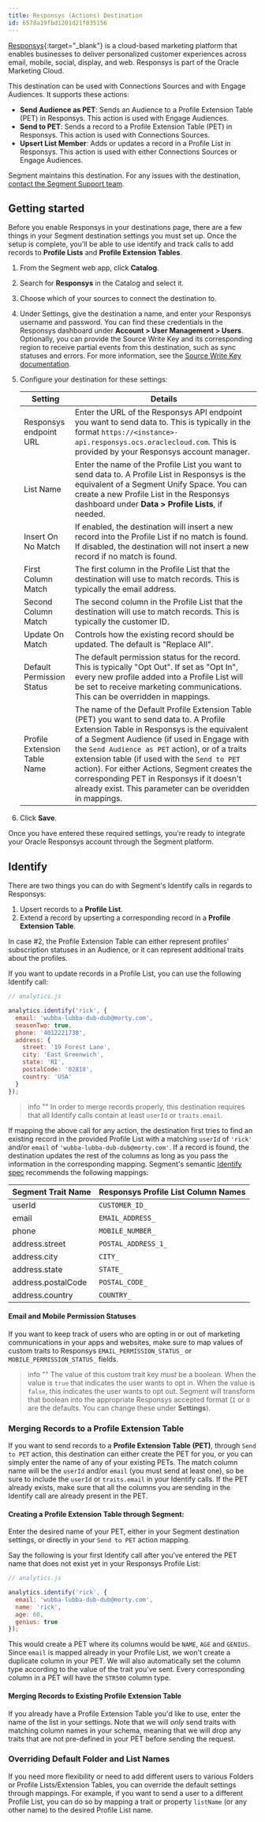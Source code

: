 ```yaml
---
title: Responsys (Actions) Destination
id: 6578a19fbd1201d21f035156
---
```


[Responsys](https://www.oracle.com/marketingcloud/products/cross-channel-orchestration/){:target="_blank"} is a cloud-based marketing platform that enables businesses to deliver personalized customer experiences across email, mobile, social, display, and web. Responsys is part of the Oracle Marketing Cloud.

This destination can be used with Connections Sources and with Engage Audiences. It supports these actions:

- **Send Audience as PET**: Sends an Audience to a Profile Extension Table (PET) in Responsys. This action is used with Engage Audiences.
- **Send to PET**: Sends a record to a Profile Extension Table (PET) in Responsys. This action is used with Connections Sources.
- **Upsert List Member**: Adds or updates a record in a Profile List in Responsys. This action is used with either Connections Sources or Engage Audiences.

Segment maintains this destination. For any issues with the destination, [contact the Segment Support team](mailto:friends@segment.com). 

## Getting started

Before you enable Responsys in your destinations page, there are a few things in your Segment destination settings you must set up. Once the setup is complete, you'll be able to use identify and track calls to add records to **Profile Lists** and **Profile Extension Tables**.

1. From the Segment web app, click **Catalog**.
2. Search for **Responsys** in the Catalog and select it.
3. Choose which of your sources to connect the destination to.
3. Under Settings, give the destination a name, and enter your Responsys username and password. You can find these credentials in the Responsys dashboard under **Account > User Management > Users**. Optionally, you can provide the Source Write Key and its corresponding region to receive partial events from this destination, such as sync statuses and errors. For more information, see the [Source Write Key documentation](/docs/connections/find-writekey/).
5. Configure your destination for these settings: 
   
   Setting | Details
   ------- | --------
   Responsys endpoint URL | Enter the URL of the Responsys API endpoint you want to send data to. This is typically in the format `https://<instance>-api.responsys.ocs.oraclecloud.com`. This is provided by your Responsys account manager.
   List Name | Enter the name of the Profile List you want to send data to. A Profile List in Responsys is the equivalent of a Segment Unify Space. You can create a new Profile List in the Responsys dashboard under **Data > Profile Lists**, if needed.
   Insert On No Match | If enabled, the destination will insert a new record into the Profile List if no match is found. If disabled, the destination will not insert a new record if no match is found.
   First Column Match | The first column in the Profile List that the destination will use to match records. This is typically the email address.
   Second Column Match | The second column in the Profile List that the destination will use to match records. This is typically the customer ID.
   Update On Match | Controls how the existing record should be updated. The default is "Replace All".
   Default Permission Status | The default permission status for the record. This is typically "Opt Out". If set as "Opt In", every new profile added into a Profile List will be set to receive marketing communications. This can be overridden in mappings.
   Profile Extension Table Name | The name of the Default Profile Extension Table (PET) you want to send data to. A Profile Extension Table in Responsys is the equivalent of a Segment Audience (if used in Engage with the `Send Audience as PET` action), or of a traits extension table (if used with the `Send to PET` action). For either Actions, Segment creates the corresponding PET in Responsys if it doesn't already exist. This parameter can be overidden in mappings.

6. Click **Save**. 

Once you have entered these required settings, you're ready to integrate your Oracle Responsys account through the Segment platform.

## Identify

There are two things you can do with Segment's Identify calls in regards to Responsys:

1. Upsert records to a **Profile List**.
2. Extend a record by upserting a corresponding record in a **Profile Extension Table**.

In case #2, the Profile Extension Table can either represent profiles' subscription statuses in an Audience, or it can represent additional traits about the profiles.

If you want to update records in a Profile List, you can use the following Identify call:

```js
// analytics.js

analytics.identify('rick', {
  email: 'wubba-lubba-dub-dub@morty.com',
  seasonTwo: true,
  phone: '4012221738',
  address: {
    street: '19 Forest Lane',
    city: 'East Greenwich',
    state: 'RI',
    postalCode: '02818',
    country: 'USA'
  }
});
```

> info ""
> In order to merge records properly, this destination requires that all Identify calls contain at least `userId` or `traits.email`.

If mapping the above call for any action, the destination first tries to find an existing record in the provided Profile List with a matching `userId` of `'rick'` and/or `email` of `'wubba-lubba-dub-dub@morty.com'`. If a record is found, the destination updates the rest of the columns as long as you pass the information in the corresponding mapping. Segment's semantic [Identify spec](/docs/connections/spec/identify) recommends the following mappings:

Segment Trait Name | Responsys Profile List Column Names
------------------ | ------------------------------------
userId | `CUSTOMER_ID_`
email | `EMAIL_ADDRESS_`
phone | `MOBILE_NUMBER_`
address.street | `POSTAL_ADDRESS_1_`
address.city | `CITY_`
address.state | `STATE_`
address.postalCode | `POSTAL_CODE_`
address.country | `COUNTRY_`

#### Email and Mobile Permission Statuses

If you want to keep track of users who are opting in or out of marketing communications in your apps and websites, make sure to map values of custom traits to Responsys `EMAIL_PERMISSION_STATUS_` or `MOBILE_PERMISSION_STATUS_` fields. 

> info ""
> The value of this custom trait key _must_ be a boolean. When the value is `true` that indicates the user wants to opt in. When the value is `false`, this indicates the user wants to opt out. Segment will transform that boolean into the appropriate Responsys accepted format (`I` or `O` are the defaults. You can change these under **Settings**).

### Merging Records to a Profile Extension Table

If you want to send records to a **Profile Extension Table (PET)**, through `Send to PET` action, this destination can either create the PET for you, or you can simply enter the name of any of your existing PETs. The match column name will be the `userId` and/or `email` (you must send at least one), so be sure to include the `userId` or `traits.email` in your Identify calls. If the PET already exists, make sure that all the columns you are sending in the Identify call are already present in the PET.

#### Creating a Profile Extension Table through Segment:

Enter the desired name of your PET, either in your Segment destination settings, or directly in your `Send to PET` action mapping.

Say the following is your first Identify call after you've entered the PET name that does not exist yet in your Responsys Profile List:

```js
// analytics.js

analytics.identify('rick', {
  email: 'wubba-lubba-dub-dub@morty.com',
  name: 'rick',
  age: 60,
  genius: true
});
```

This would create a PET where its columns would be `NAME`, `AGE` and `GENIUS`. Since `email` is mapped already in your Profile List, we won't create a duplicate column in your PET. We will also automatically set the column type according to the value of the trait you've sent. Every corresponding column in a PET will have the `STR500` column type.

#### Merging Records to Existing Profile Extension Table

If you already have a Profile Extension Table you'd like to use, enter the name of the list in your settings. Note that we will _only_ send traits with matching column names in your schema, meaning that we will drop any traits that are not pre-defined in your PET before sending the request.

### Overriding Default Folder and List Names

If you need more flexibility or need to add different users to various Folders or Profile Lists/Extension Tables, you can override the default settings through mappings. For example, if you want to send a user to a different Profile List, you can do so by mapping a trait or property `listName` (or any other name) to the desired Profile List name.

